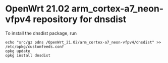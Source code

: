 OpenWrt 21.02 arm_cortex-a7_neon-vfpv4 repository for dnsdist
========

To install the dnsdist package, run

```
echo "src/gz pdns /OpenWrt_21.02/arm_cortex-a7_neon-vfpv4/dnsdist" >> /etc/opkg/customfeeds.conf
opkg update
opkg install dnsdist
```
